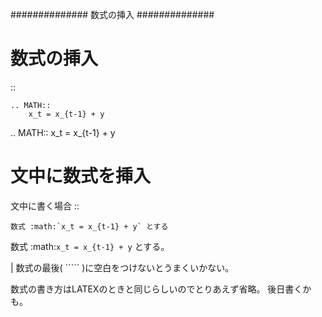 ##############
数式の挿入
##############

数式の挿入
==========
::

    .. MATH::
        x_t = x_{t-1} + y

.. MATH::
    x_t = x_{t-1} + y

文中に数式を挿入
================
文中に書く場合 ::

    数式 :math:`x_t = x_{t-1} + y` とする

数式 :math:`x_t = x_{t-1} + y` とする。

| 数式の最後( ````` )に空白をつけないとうまくいかない。

数式の書き方はLATEXのときと同じらしいのでとりあえず省略。
後日書くかも。

